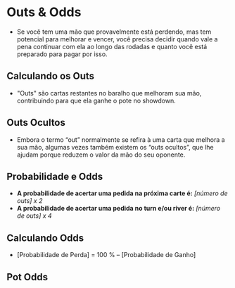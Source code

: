 # Outs & Odds

- Se você tem uma mão que provavelmente está perdendo, mas tem potencial para melhorar e vencer, você precisa decidir quando vale a pena continuar com ela ao longo das rodadas e quanto você está preparado para pagar por isso.

## Calculando os Outs

- "Outs" são cartas restantes no baralho que melhoram sua mão, contribuindo para que ela ganhe o pote no showdown.

## Outs Ocultos

- Embora o termo “out” normalmente se refira à uma carta que melhora a sua mão, algumas vezes também existem os “outs ocultos”, que lhe ajudam porque reduzem o valor da mão do seu oponente.

## Probabilidade e Odds

- **A probabilidade de acertar uma pedida na próxima carte é:** _[número de outs] x 2_
- **A probabilidade de acertar uma pedida no turn e/ou river é:** _[número de outs] x 4_

## Calculando Odds

- [Probabilidade de Perda] = 100 % – [Probabilidade de Ganho]

## Pot Odds
